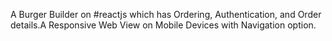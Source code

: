 A Burger Builder on #reactjs which has Ordering, Authentication, and Order details.A Responsive Web View on Mobile Devices with Navigation option.
